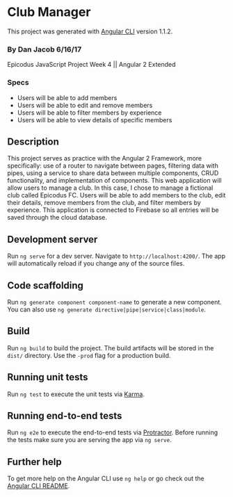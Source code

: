 # Club Manager

This project was generated with [Angular CLI](https://github.com/angular/angular-cli) version 1.1.2.

### By Dan Jacob 6/16/17

Epicodus JavaScript Project Week 4 || Angular 2 Extended

### Specs
* Users will be able to add members
* Users will be able to edit and remove members
* Users will be able to filter members by experience
* Users will be able to view details of specific members


## Description
This project serves as practice with the Angular 2 Framework, more specifically: use of a router to navigate between pages, filtering data with pipes, using a service to share data between multiple components, CRUD functionality, and implementation of components. This web application will allow users to manage a club. In this case, I chose to manage a fictional club called Epicodus FC. Users will be able to add members to the club, edit their details, remove members from the club, and filter members by experience. This application is connected to Firebase so all entries will be saved through the cloud database.

## Development server

Run `ng serve` for a dev server. Navigate to `http://localhost:4200/`. The app will automatically reload if you change any of the source files.

## Code scaffolding

Run `ng generate component component-name` to generate a new component. You can also use `ng generate directive|pipe|service|class|module`.

## Build

Run `ng build` to build the project. The build artifacts will be stored in the `dist/` directory. Use the `-prod` flag for a production build.

## Running unit tests

Run `ng test` to execute the unit tests via [Karma](https://karma-runner.github.io).

## Running end-to-end tests

Run `ng e2e` to execute the end-to-end tests via [Protractor](http://www.protractortest.org/).
Before running the tests make sure you are serving the app via `ng serve`.

## Further help

To get more help on the Angular CLI use `ng help` or go check out the [Angular CLI README](https://github.com/angular/angular-cli/blob/master/README.md).
